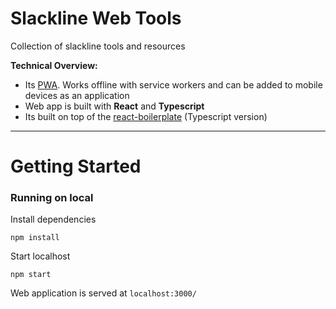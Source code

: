 # Slackline Web Tools

Collection of slackline tools and resources

**Technical Overview:**
* Its [PWA]. Works offline with service workers and can be added to mobile devices as an application
* Web app is built with **React** and **Typescript**
* Its built on top of the [react-boilerplate] (Typescript version)
---

# Getting Started

### Running on local

Install dependencies

```shell
npm install
```

Start localhost

```shell
npm start
```

Web application is served at `localhost:3000/`

[PWA]: <https://en.wikipedia.org/wiki/Progressive_web_applications>
[react-boilerplate]: <https://github.com/Can-Sahin/react-boilerplate-typescript>
